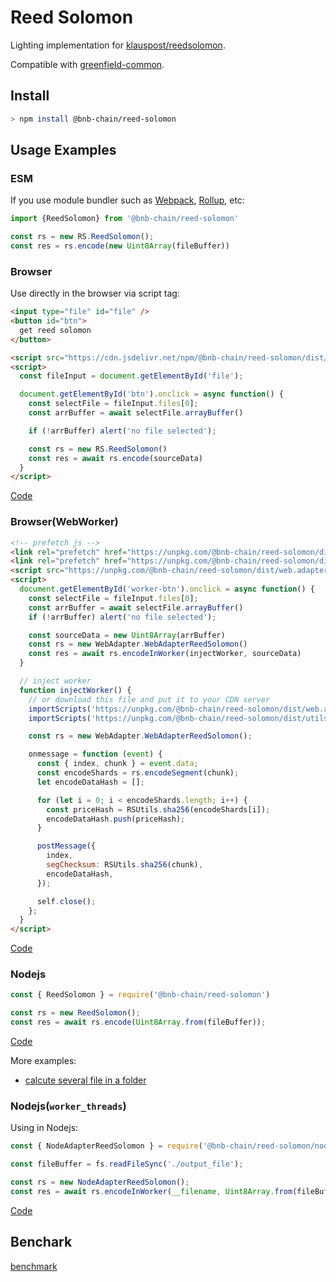 # Reed Solomon

Lighting implementation for [klauspost/reedsolomon](https://github.com/klauspost/reedsolomon).

Compatible with [greenfield-common](https://github.com/bnb-chain/greenfield-common/blob/master/go/hash/hash.go).

## Install

```bash
> npm install @bnb-chain/reed-solomon
```

## Usage Examples

### ESM

If you use module bundler such as [Webpack](https://webpack.js.org/), [Rollup](https://rollupjs.org/guide/en/), etc:

```js
import {ReedSolomon} from '@bnb-chain/reed-solomon'

const rs = new RS.ReedSolomon();
const res = rs.encode(new Uint8Array(fileBuffer))
```

### Browser

Use directly in the browser via script tag:

```html
<input type="file" id="file" />
<button id="btn">
  get reed solomon
</button>

<script src="https://cdn.jsdelivr.net/npm/@bnb-chain/reed-solomon/dist/index.aio.js"></script>
<script>
  const fileInput = document.getElementById('file');

  document.getElementById('btn').onclick = async function() {
    const selectFile = fileInput.files[0];
    const arrBuffer = await selectFile.arrayBuffer()

    if (!arrBuffer) alert('no file selected');

    const rs = new RS.ReedSolomon()
    const res = await rs.encode(sourceData)
  }
</script>
```

[Code](./examples/web.html)

### Browser(WebWorker)

```html
<!-- prefetch js -->
<link rel="prefetch" href="https://unpkg.com/@bnb-chain/reed-solomon/dist/web.adapter.aio.js" />
<link rel="prefetch" href="https://unpkg.com/@bnb-chain/reed-solomon/dist/utils.aio.js" />
<script src="https://unpkg.com/@bnb-chain/reed-solomon/dist/web.adapter.aio.js"></script>
<script>
  document.getElementById('worker-btn').onclick = async function() {
    const selectFile = fileInput.files[0];
    const arrBuffer = await selectFile.arrayBuffer()
    if (!arrBuffer) alert('no file selected');

    const sourceData = new Uint8Array(arrBuffer)
    const rs = new WebAdapter.WebAdapterReedSolomon()
    const res = await rs.encodeInWorker(injectWorker, sourceData)
  }

  // inject worker
  function injectWorker() {
    // or download this file and put it to your CDN server
    importScripts('https://unpkg.com/@bnb-chain/reed-solomon/dist/web.adapter.aio.js');
    importScripts('https://unpkg.com/@bnb-chain/reed-solomon/dist/utils.aio.js');

    const rs = new WebAdapter.WebAdapterReedSolomon();

    onmessage = function (event) {
      const { index, chunk } = event.data;
      const encodeShards = rs.encodeSegment(chunk);
      let encodeDataHash = [];

      for (let i = 0; i < encodeShards.length; i++) {
        const priceHash = RSUtils.sha256(encodeShards[i]);
        encodeDataHash.push(priceHash);
      }

      postMessage({
        index,
        segChecksum: RSUtils.sha256(chunk),
        encodeDataHash,
      });

      self.close();
    };
  }
</script>
```

[Code](./examples/web-worker.html)

### Nodejs

```js
const { ReedSolomon } = require('@bnb-chain/reed-solomon')

const rs = new ReedSolomon();
const res = await rs.encode(Uint8Array.from(fileBuffer));
```

[Code](./examples/node.js)

More examples:

* [calcute several file in a folder](./examples/folder.js)

### Nodejs(`worker_threads`)

Using in Nodejs:

```js
const { NodeAdapterReedSolomon } = require('@bnb-chain/reed-solomon/node.adapter');

const fileBuffer = fs.readFileSync('./output_file');

const rs = new NodeAdapterReedSolomon();
const res = await rs.encodeInWorker(__filename, Uint8Array.from(fileBuffer))
```

[Code](./examples/node-worker.js)

## Benchark

[benchmark](./benchmark.md)
